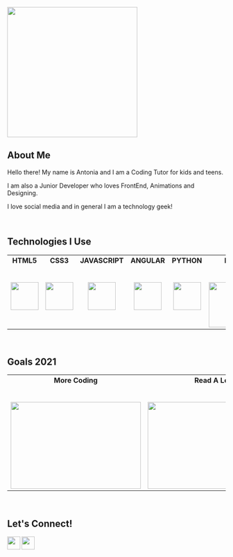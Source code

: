 <p>
  <img src="https://media.giphy.com/media/CWG1H72D2Ubug/giphy.gif" width="300px"></p>

## About Me

Hello there! My name is Antonia and I am a Coding Tutor for kids and teens.

I am also a Junior Developer who loves FrontEnd, Animations and Designing.

I love social media and in general I am a technology geek!

<br>

## Technologies I Use

<table>
  <tbody>
    <tr valign="top">
      <td width="15%" align="center">
        <span><strong>HTML5</strong></span><br><br><br>
        <img height="64px" src="https://cdn.svgporn.com/logos/html-5.svg">
      </td>
      <td width="15%" align="center">
        <span><strong>CSS3</strong></span><br><br><br>
        <img height="64px" src="https://cdn.svgporn.com/logos/css-3.svg">
      </td>
      <td width="15%" align="center">
        <span><strong>JAVASCRIPT</strong></span><br><br><br>
        <img height="64px" src="https://cdn.svgporn.com/logos/javascript.svg">
      </td>
      <td width="15%" align="center">
        <span><strong>ANGULAR</strong></span><br><br><br>
        <img height="64px" src="https://cdn.svgporn.com/logos/angular-icon.svg">
      </td>
      <td width="15%" align="center">
        <span><strong>PYTHON</strong></span><br><br><br>
        <img height="64px" src="https://cdn.svgporn.com/logos/python.svg">
      </td>
            <td width="15%" align="center">
        <span><strong>LUA</strong></span><br><br><br>
        <img width="104px" src="https://upload.wikimedia.org/wikipedia/commons/thumb/c/cf/Lua-Logo.svg/1200px-Lua-Logo.svg.png">
      </td>
      </tbody>
</table>
<br>

## Goals 2021

<table>
  <tbody>
    <tr valign="top">
      <td width="20%" align="center">
        <span><strong>More Coding</strong></span><br><br><br>
        <img height="200px" src="https://image.freepik.com/free-vector/tired-overworked-secretary-accountant-working-laptop-near-pile-folders-throwing-papers-vector-illustration-stress-work-workaholic-busy-office-employee-concept_74855-13264.jpg" width="300px">
      </td>
      <td width="20%" align="center">
        <span><strong>Read A Lot</strong></span><br><br><br>
        <img height="200px" src="https://image.freepik.com/free-vector/woman-relaxing-home-girl-drinking-hot-tea-reading-book-armchair-flat-vector-illustration-leisure-evening-literature_74855-8684.jpg" width="300px">
      </td>
      <td width="20%" align="center">
        <span><strong>Meet New People</strong></span><br><br><br>
        <img height="200px" src="https://image.freepik.com/free-vector/hang-out-concept-illustration_114360-1197.jpg" width="300px">
      </td>
      </tbody>
</table>

<br>

## Let's Connect! 

  <a href="https://codepen.io/antoniasymeonidou">
    <img align="left" width="30px" src="http://cdn.onlinewebfonts.com/svg/img_336066.png" />
  </a>
  <a href="https://twitter.com/NanouuSymeon">
    <img align="left" width="30px" src="https://cdn.svgporn.com/logos/twitter.svg" />
  </a>




